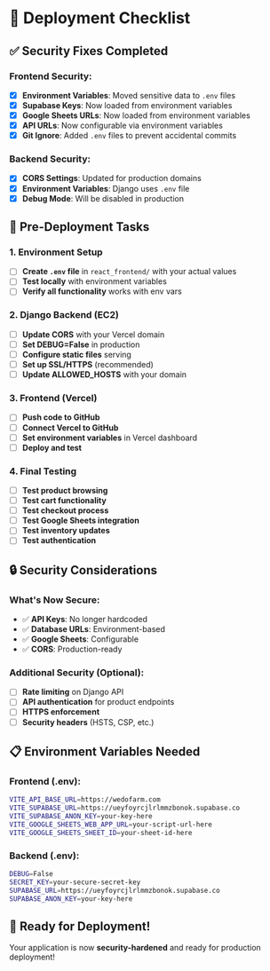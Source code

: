 # 🚀 Deployment Checklist

## ✅ Security Fixes Completed

### **Frontend Security:**
- [x] **Environment Variables**: Moved sensitive data to `.env` files
- [x] **Supabase Keys**: Now loaded from environment variables
- [x] **Google Sheets URLs**: Now loaded from environment variables
- [x] **API URLs**: Now configurable via environment variables
- [x] **Git Ignore**: Added `.env` files to prevent accidental commits

### **Backend Security:**
- [x] **CORS Settings**: Updated for production domains
- [x] **Environment Variables**: Django uses `.env` file
- [x] **Debug Mode**: Will be disabled in production

## 🔧 Pre-Deployment Tasks

### **1. Environment Setup**
- [ ] **Create `.env` file** in `react_frontend/` with your actual values
- [ ] **Test locally** with environment variables
- [ ] **Verify all functionality** works with env vars

### **2. Django Backend (EC2)**
- [ ] **Update CORS** with your Vercel domain
- [ ] **Set DEBUG=False** in production
- [ ] **Configure static files** serving
- [ ] **Set up SSL/HTTPS** (recommended)
- [ ] **Update ALLOWED_HOSTS** with your domain

### **3. Frontend (Vercel)**
- [ ] **Push code to GitHub**
- [ ] **Connect Vercel to GitHub**
- [ ] **Set environment variables** in Vercel dashboard
- [ ] **Deploy and test**

### **4. Final Testing**
- [ ] **Test product browsing**
- [ ] **Test cart functionality**
- [ ] **Test checkout process**
- [ ] **Test Google Sheets integration**
- [ ] **Test inventory updates**
- [ ] **Test authentication**

## 🔒 Security Considerations

### **What's Now Secure:**
- ✅ **API Keys**: No longer hardcoded
- ✅ **Database URLs**: Environment-based
- ✅ **Google Sheets**: Configurable
- ✅ **CORS**: Production-ready

### **Additional Security (Optional):**
- [ ] **Rate limiting** on Django API
- [ ] **API authentication** for product endpoints
- [ ] **HTTPS enforcement**
- [ ] **Security headers** (HSTS, CSP, etc.)

## 📋 Environment Variables Needed

### **Frontend (.env):**
```bash
VITE_API_BASE_URL=https://wedofarm.com
VITE_SUPABASE_URL=https://ueyfoyrcjlrlmmzbonok.supabase.co
VITE_SUPABASE_ANON_KEY=your-key-here
VITE_GOOGLE_SHEETS_WEB_APP_URL=your-script-url-here
VITE_GOOGLE_SHEETS_SHEET_ID=your-sheet-id-here
```

### **Backend (.env):**
```bash
DEBUG=False
SECRET_KEY=your-secure-secret-key
SUPABASE_URL=https://ueyfoyrcjlrlmmzbonok.supabase.co
SUPABASE_ANON_KEY=your-key-here
```

## 🎯 Ready for Deployment!

Your application is now **security-hardened** and ready for production deployment!
